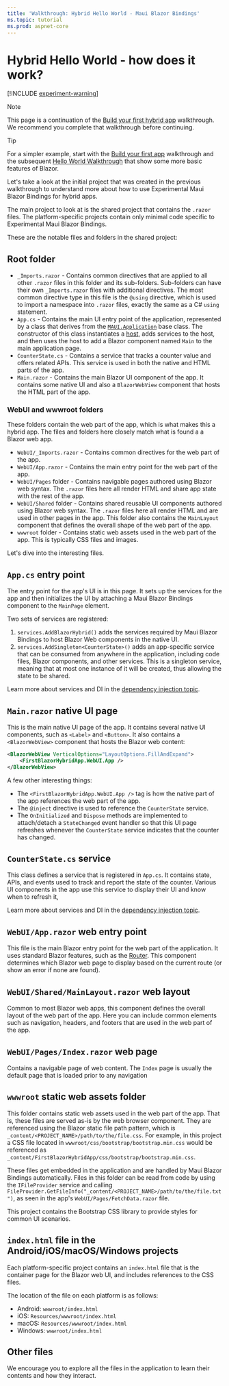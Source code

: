 ```yaml
---
title: 'Walkthrough: Hybrid Hello World - Maui Blazor Bindings'
ms.topic: tutorial
ms.prod: aspnet-core
---
```


# Hybrid Hello World - how does it work?

[!INCLUDE [experiment-warning](../includes/experiment-warning.md)]

> [!NOTE]
> This page is a continuation of the [Build your first hybrid app](build-first-hybrid-app.md) walkthrough. We recommend you complete that walkthrough before continuing.

> [!TIP]
> For a simpler example, start with the [Build your first app](build-first-app.md) walkthrough and the subsequent [Hello World Walkthrough](hello-world.md) that show some more basic features of Blazor.

Let's take a look at the initial project that was created in the previous walkthrough to understand more about how to use Experimental Maui Blazor Bindings for hybrid apps.

The main project to look at is the shared project that contains the `.razor` files. The platform-specific projects contain only minimal code specific to Experimental Maui Blazor Bindings.

These are the notable files and folders in the shared project:

## Root folder

* `_Imports.razor` - Contains common directives that are applied to all other `.razor` files in this folder and its sub-folders. Sub-folders can have their own `_Imports.razor` files with additional directives. The most common directive type in this file is the `@using` directive, which is used to import a namespace into `.razor` files, exactly the same as a C# `using` statement.
* `App.cs` - Contains the main UI entry point of the application, represented by a class that derives from the [`MAUI.Application`](https://docs.microsoft.com/dotnet/api/xamarin.forms.application) base class. The constructor of this class instantiates a [host](https://docs.microsoft.com/aspnet/core/fundamentals/host/generic-host), adds services to the host, and then uses the host to add a Blazor component named `Main` to the main application page.
* `CounterState.cs` - Contains a service that tracks a counter value and offers related APIs. This service is used in both the native and HTML parts of the app.
* `Main.razor` - Contains the main Blazor UI component of the app. It contains some native UI and also a `BlazorWebView` component that hosts the HTML part of the app.

### WebUI and wwwroot folders

These folders contain the web part of the app, which is what makes this a hybrid app. The files and folders here closely match what is found a a Blazor web app.

* `WebUI/_Imports.razor` - Contains common directives for the web part of the app.
* `WebUI/App.razor` - Contains the main entry point for the web part of the app.
* `WebUI/Pages` folder - Contains navigable pages authored using Blazor web syntax. The `.razor` files here all render HTML and share app state with the rest of the app.
* `WebUI/Shared` folder - Contains shared reusable UI components authored using Blazor web syntax. The `.razor` files here all render HTML and are used in other pages in the app. This folder also contains the `MainLayout` component that defines the overall shape of the web part of the app.
* `wwwroot` folder - Contains static web assets used in the web part of the app. This is typically CSS files and images.

Let's dive into the interesting files.

## `App.cs` entry point

The entry point for the app's UI is in this page. It sets up the services for the app and then initializes the UI by attaching a Maui Blazor Bindings component to the `MainPage` element.

Two sets of services are registered:

1. `services.AddBlazorHybrid()` adds the services required by Maui Blazor Bindings to host Blazor Web components in the native UI.
1. `services.AddSingleton<CounterState>()` adds an app-specific service that can be consumed from anywhere in the application, including code files, Blazor components, and other services. This is a singleton service, meaning that at most one instance of it will be created, thus allowing the state to be shared.

Learn more about services and DI in the [dependency injection topic](../advanced/dependency-injection.md).

## `Main.razor` native UI page

This is the main native UI page of the app. It contains several native UI components, such as `<Label>` and `<Button>`. It also contains a `<BlazorWebView>` component that hosts the Blazor web content:

```xml
<BlazorWebView VerticalOptions="LayoutOptions.FillAndExpand">
    <FirstBlazorHybridApp.WebUI.App />
</BlazorWebView>
```

A few other interesting things:

* The `<FirstBlazorHybridApp.WebUI.App />` tag is how the native part of the app references the web part of the app.
* The `@inject` directive is used to reference the `CounterState` service.
* The `OnInitialized` and `Dispose` methods are implemented to attach/detach a `StateChanged` event handler so that this UI page refreshes whenever the `CounterState` service indicates that the counter has changed.

## `CounterState.cs` service

This class defines a service that is registered in `App.cs`. It contains state, APIs, and events used to track and report the state of the counter. Various UI components in the app use this service to display their UI and know when to refresh it,

Learn more about services and DI in the [dependency injection topic](../advanced/dependency-injection.md).

## `WebUI/App.razor` web entry point

This file is the main Blazor entry point for the web part of the application. It uses standard Blazor features, such as the [Router](https://docs.microsoft.com/aspnet/core/blazor/fundamentals/routing). This component determines which Blazor web page to display based on the current route (or show an error if none are found).

## `WebUI/Shared/MainLayout.razor` web layout

Common to most Blazor web apps, this component defines the overall layout of the web part of the app. Here you can include common elements such as navigation, headers, and footers that are used in the web part of the app.

## `WebUI/Pages/Index.razor` web page

Contains a navigable page of web content. The `Index` page is usually the default page that is loaded prior to any navigation

## `wwwroot` static web assets folder

This folder contains static web assets used in the web part of the app. That is, these files are served as-is by the web browser component. They are referenced using the Blazor static file path pattern, which is `_content/<PROJECT_NAME>/path/to/the/file.css`. For example, in this project a CSS file located in `wwwroot/css/bootstrap/bootstrap.min.css` would be referenced as `_content/FirstBlazorHybridApp/css/bootstrap/bootstrap.min.css`.

These files get embedded in the application and are handled by Maui Blazor Bindings automatically. Files in this folder can be read from code by using the `IFileProvider` service and calling  `FileProvider.GetFileInfo("_content/<PROJECT_NAME>/path/to/the/file.txt")`, as seen in the app's `WebUI/Pages/FetchData.razor` file.

This project contains the Bootstrap CSS library to provide styles for common UI scenarios.

## `index.html` file in the Android/iOS/macOS/Windows projects

Each platform-specific project contains an `index.html` file that is the container page for the Blazor web UI, and includes references to the CSS files.

The location of the file on each platform is as follows:

* Android: `wwwroot/index.html`
* iOS: `Resources/wwwroot/index.html`
* macOS: `Resources/wwwroot/index.html`
* Windows: `wwwroot/index.html`

## Other files

We encourage you to explore all the files in the application to learn their contents and how they interact.
